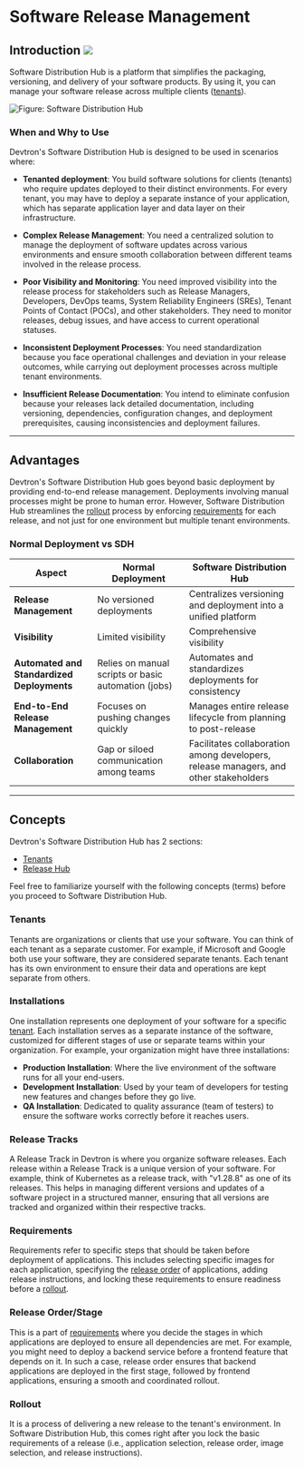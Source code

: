 # Software Release Management

## Introduction <a href="https://devtron.ai/pricing"><img src="https://devtron-public-asset.s3.us-east-2.amazonaws.com/images/elements/EnterpriseTag.svg" className="enterprise-badge-img" /></a>

Software Distribution Hub is a platform that simplifies the packaging, versioning, and delivery of your software products. By using it, you can manage your software release across multiple clients ([tenants](#tenants)).

![Figure: Software Distribution Hub](https://devtron-public-asset.s3.us-east-2.amazonaws.com/images/sdh/sdh-eagle-eye.gif)


### When and Why to Use

Devtron's Software Distribution Hub is designed to be used in scenarios where:

* **Tenanted deployment**: You build software solutions for clients (tenants) who require updates deployed to their distinct environments. For every tenant, you may have to deploy a separate instance of your application, which has separate application layer and data layer on their infrastructure.

* **Complex Release Management**: You need a centralized solution to manage the deployment of software updates across various environments and ensure smooth collaboration between different teams involved in the release process.

* **Poor Visibility and Monitoring**: You need improved visibility into the release process for stakeholders such as Release Managers, Developers, DevOps teams, System Reliability Engineers (SREs), Tenant Points of Contact (POCs), and other stakeholders. They need to monitor releases, debug issues, and have access to current operational statuses.

* **Inconsistent Deployment Processes**: You need standardization because you face operational challenges and deviation in your release outcomes, while carrying out deployment processes across multiple tenant environments.

* **Insufficient Release Documentation**: You intend to eliminate confusion because your releases lack detailed documentation, including versioning, dependencies, configuration changes, and deployment prerequisites, causing inconsistencies and deployment failures.

---

## Advantages

Devtron's Software Distribution Hub goes beyond basic deployment by providing end-to-end release management. Deployments involving manual processes might be prone to human error. However, Software Distribution Hub streamlines the [rollout](#rollout) process by enforcing [requirements](#requirements) for each release, and not just for one environment but multiple tenant environments.

### Normal Deployment vs SDH

| Aspect                                     | Normal Deployment                            | Software Distribution Hub                                      |
|--------------------------------------------|----------------------------------------------|----------------------------------------------------------------|
| **Release Management**                     | No versioned deployments                     | Centralizes versioning and deployment into a unified platform  |
| **Visibility**                             | Limited visibility                           | Comprehensive visibility                                       |
| **Automated and Standardized Deployments** | Relies on manual scripts or basic automation (jobs) | Automates and standardizes deployments for consistency  |
| **End-to-End Release Management**          | Focuses on pushing changes quickly           | Manages entire release lifecycle from planning to post-release |
| **Collaboration**                          | Gap or siloed communication among teams	| Facilitates collaboration among developers, release managers, and other stakeholders |

---

## Concepts

Devtron's Software Distribution Hub has 2 sections:

* [Tenants](./tenants.md)
* [Release Hub](./release-hub.md)

Feel free to familiarize yourself with the following concepts (terms) before you proceed to Software Distribution Hub.

### Tenants

Tenants are organizations or clients that use your software. You can think of each tenant as a separate customer. For example, if Microsoft and Google both use your software, they are considered separate tenants. Each tenant has its own environment to ensure their data and operations are kept separate from others.

### Installations

One installation represents one deployment of your software for a specific [tenant](#tenants). Each installation serves as a separate instance of the software, customized for different stages of use or separate teams within your organization. For example, your organization might have three installations: 

* **Production Installation**: Where the live environment of the software runs for all your end-users.
* **Development Installation**: Used by your team of developers for testing new features and changes before they go live.
* **QA Installation**: Dedicated to quality assurance (team of testers) to ensure the software works correctly before it reaches users.

### Release Tracks

A Release Track in Devtron is where you organize software releases. Each release within a Release Track is a unique version of your software. For example, think of Kubernetes as a release track, with "v1.28.8" as one of its releases. This helps in managing different versions and updates of a software project in a structured manner, ensuring that all versions are tracked and organized within their respective tracks.

### Requirements

Requirements refer to specific steps that should be taken before deployment of applications. This includes selecting specific images for each application, specifying the [release order](#release-orderstage) of applications, adding release instructions, and locking these requirements to ensure readiness before a [rollout](#rollout). 

### Release Order/Stage

This is a part of [requirements](#requirements) where you decide the stages in which applications are deployed to ensure all dependencies are met. For example, you might need to deploy a backend service before a frontend feature that depends on it. In such a case, release order ensures that backend applications are deployed in the first stage, followed by frontend applications, ensuring a smooth and coordinated rollout.

### Rollout

It is a process of delivering a new release to the tenant's environment. In Software Distribution Hub, this comes right after you lock the basic requirements of a release (i.e., application selection, release order, image selection, and release instructions).

